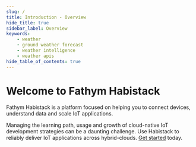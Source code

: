 ```yaml
---
slug: /
title: Introduction - Overview
hide_title: true
sidebar_label: Overview
keywords:
    - weather
    - ground weather forecast
    - weather intelligence
    - weather apis
hide_table_of_contents: true
---
```


# Welcome to Fathym Habistack

Fathym Habistack is a platform focused on helping you to connect devices, understand data and scale IoT applications.

Managing the learning path, usage and growth of cloud-native IoT development strategies can be a daunting challenge. Use Habistack to reliably deliver IoT applications across hybrid-clouds. [Get started](https://www.habistack.com/dashboard) today.
<!-- 
![Habistack Diagram](/img/habistack-diagram.png)

## Connect, Understand, Scale

When getting started with a new cloud-native IoT solution, you’re not only working towards connecting a device, but also on how to process and store its data in order to perform tasks such as visualization, machine learning, and application development. This requires learning a number of cloud-native technologies before being able to deliver a solution.

Habistack operates as a virtual development team that automates best practices for IoT application delivery.  In order to help you focus on building applications and creating value, we built the platform to augment your team’s skills and do the heavy lifting.

[Using the platform](https://www.habistack.com/dashboard) radically reduces the time and work involved in getting devices connected, understanding their data, and delivering end-to-end customer driven IoT applications. -->
